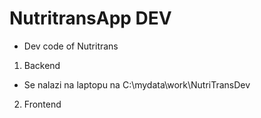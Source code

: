 # NutritransApp DEV

- Dev code of Nutritrans

1. Backend

- Se nalazi na laptopu na C:\mydata\work\NutriTransDev

2. Frontend
